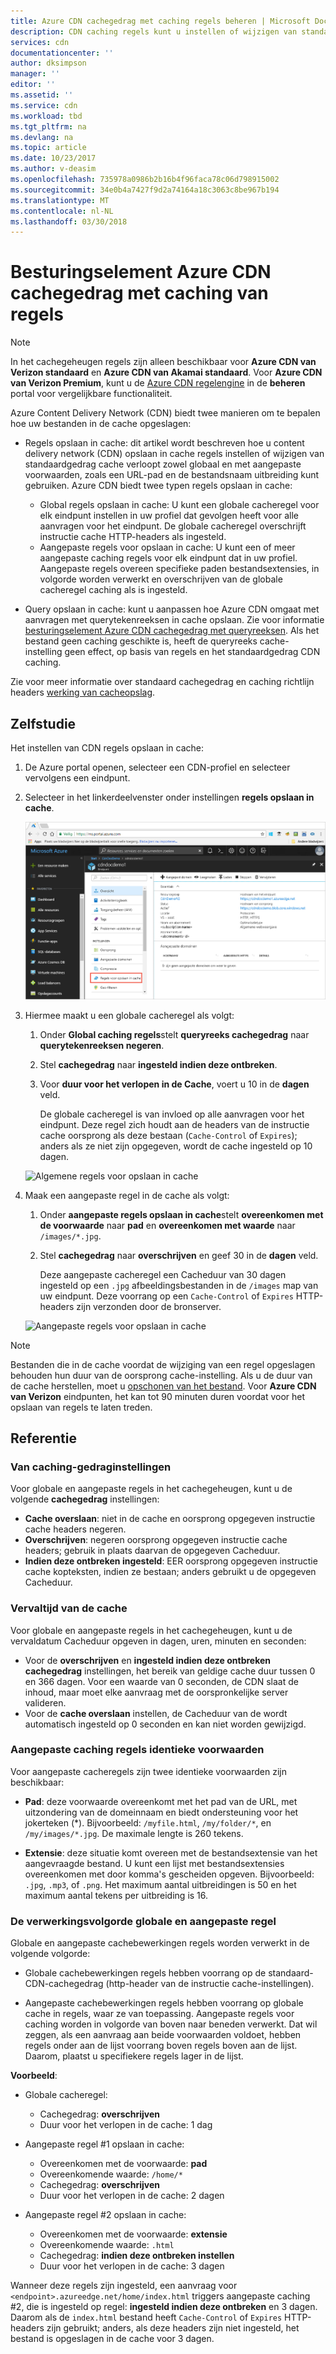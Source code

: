 ```yaml
---
title: Azure CDN cachegedrag met caching regels beheren | Microsoft Docs
description: CDN caching regels kunt u instellen of wijzigen van standaardgedrag cache verloopt zowel globaal en met voorwaarden, zoals een URL-pad en de bestandsnaam extensies.
services: cdn
documentationcenter: ''
author: dksimpson
manager: ''
editor: ''
ms.assetid: ''
ms.service: cdn
ms.workload: tbd
ms.tgt_pltfrm: na
ms.devlang: na
ms.topic: article
ms.date: 10/23/2017
ms.author: v-deasim
ms.openlocfilehash: 735978a0986b2b16b4f96faca78c06d798915002
ms.sourcegitcommit: 34e0b4a7427f9d2a74164a18c3063c8be967b194
ms.translationtype: MT
ms.contentlocale: nl-NL
ms.lasthandoff: 03/30/2018
---
```

# <a name="control-azure-cdn-caching-behavior-with-caching-rules"></a>Besturingselement Azure CDN cachegedrag met caching van regels

> [!NOTE] 
> In het cachegeheugen regels zijn alleen beschikbaar voor **Azure CDN van Verizon standaard** en **Azure CDN van Akamai standaard**. Voor **Azure CDN van Verizon Premium**, kunt u de [Azure CDN regelengine](cdn-rules-engine.md) in de **beheren** portal voor vergelijkbare functionaliteit.
 
Azure Content Delivery Network (CDN) biedt twee manieren om te bepalen hoe uw bestanden in de cache opgeslagen: 

- Regels opslaan in cache: dit artikel wordt beschreven hoe u content delivery network (CDN) opslaan in cache regels instellen of wijzigen van standaardgedrag cache verloopt zowel globaal en met aangepaste voorwaarden, zoals een URL-pad en de bestandsnaam uitbreiding kunt gebruiken. Azure CDN biedt twee typen regels opslaan in cache:
   - Global regels opslaan in cache: U kunt een globale cacheregel voor elk eindpunt instellen in uw profiel dat gevolgen heeft voor alle aanvragen voor het eindpunt. De globale cacheregel overschrijft instructie cache HTTP-headers als ingesteld.
   - Aangepaste regels voor opslaan in cache: U kunt een of meer aangepaste caching regels voor elk eindpunt dat in uw profiel. Aangepaste regels overeen specifieke paden bestandsextensies, in volgorde worden verwerkt en overschrijven van de globale cacheregel caching als is ingesteld. 

- Query opslaan in cache: kunt u aanpassen hoe Azure CDN omgaat met aanvragen met querytekenreeksen in cache opslaan. Zie voor informatie [besturingselement Azure CDN cachegedrag met queryreeksen](cdn-query-string.md). Als het bestand geen caching geschikte is, heeft de queryreeks cache-instelling geen effect, op basis van regels en het standaardgedrag CDN caching.

Zie voor meer informatie over standaard cachegedrag en caching richtlijn headers [werking van cacheopslag](cdn-how-caching-works.md).

## <a name="tutorial"></a>Zelfstudie

Het instellen van CDN regels opslaan in cache:

1. De Azure portal openen, selecteer een CDN-profiel en selecteer vervolgens een eindpunt.
2. Selecteer in het linkerdeelvenster onder instellingen **regels opslaan in cache**.

   ![Knop regels CDN opslaan in cache](./media/cdn-caching-rules/cdn-caching-rules-btn.png)

3. Hiermee maakt u een globale cacheregel als volgt:
   1. Onder **Global caching regels**stelt **queryreeks cachegedrag** naar **querytekenreeksen negeren**.
   2. Stel **cachegedrag** naar **ingesteld indien deze ontbreken**.
       
   3. Voor **duur voor het verlopen in de Cache**, voert u 10 in de **dagen** veld.

       De globale cacheregel is van invloed op alle aanvragen voor het eindpunt. Deze regel zich houdt aan de headers van de instructie cache oorsprong als deze bestaan (`Cache-Control` of `Expires`); anders als ze niet zijn opgegeven, wordt de cache ingesteld op 10 dagen. 

     ![Algemene regels voor opslaan in cache](./media/cdn-caching-rules/cdn-global-caching-rules.png)

4. Maak een aangepaste regel in de cache als volgt:
    1. Onder **aangepaste regels opslaan in cache**stelt **overeenkomen met de voorwaarde** naar **pad** en **overeenkomen met waarde** naar `/images/*.jpg`.
    2. Stel **cachegedrag** naar **overschrijven** en geef 30 in de **dagen** veld.
       
       Deze aangepaste cacheregel een Cacheduur van 30 dagen ingesteld op een `.jpg` afbeeldingsbestanden in de `/images` map van uw eindpunt. Deze voorrang op een `Cache-Control` of `Expires` HTTP-headers zijn verzonden door de bronserver.

    ![Aangepaste regels voor opslaan in cache](./media/cdn-caching-rules/cdn-custom-caching-rules.png)

    
> [!NOTE] 
> Bestanden die in de cache voordat de wijziging van een regel opgeslagen behouden hun duur van de oorsprong cache-instelling. Als u de duur van de cache herstellen, moet u [opschonen van het bestand](cdn-purge-endpoint.md). Voor **Azure CDN van Verizon** eindpunten, het kan tot 90 minuten duren voordat voor het opslaan van regels te laten treden.

## <a name="reference"></a>Referentie

### <a name="caching-behavior-settings"></a>Van caching-gedraginstellingen
Voor globale en aangepaste regels in het cachegeheugen, kunt u de volgende **cachegedrag** instellingen:

- **Cache overslaan**: niet in de cache en oorsprong opgegeven instructie cache headers negeren.
- **Overschrijven**: negeren oorsprong opgegeven instructie cache headers; gebruik in plaats daarvan de opgegeven Cacheduur.
- **Indien deze ontbreken ingesteld**: EER oorsprong opgegeven instructie cache kopteksten, indien ze bestaan; anders gebruikt u de opgegeven Cacheduur.

### <a name="cache-expiration-duration"></a>Vervaltijd van de cache
Voor globale en aangepaste regels in het cachegeheugen, kunt u de vervaldatum Cacheduur opgeven in dagen, uren, minuten en seconden:

- Voor de **overschrijven** en **ingesteld indien deze ontbreken** **cachegedrag** instellingen, het bereik van geldige cache duur tussen 0 en 366 dagen. Voor een waarde van 0 seconden, de CDN slaat de inhoud, maar moet elke aanvraag met de oorspronkelijke server valideren.
- Voor de **cache overslaan** instellen, de Cacheduur van de wordt automatisch ingesteld op 0 seconden en kan niet worden gewijzigd.

### <a name="custom-caching-rules-match-conditions"></a>Aangepaste caching regels identieke voorwaarden

Voor aangepaste cacheregels zijn twee identieke voorwaarden zijn beschikbaar:
 
- **Pad**: deze voorwaarde overeenkomt met het pad van de URL, met uitzondering van de domeinnaam en biedt ondersteuning voor het jokerteken (\*). Bijvoorbeeld: `/myfile.html`, `/my/folder/*`, en `/my/images/*.jpg`. De maximale lengte is 260 tekens.

- **Extensie**: deze situatie komt overeen met de bestandsextensie van het aangevraagde bestand. U kunt een lijst met bestandsextensies overeenkomen met door komma's gescheiden opgeven. Bijvoorbeeld: `.jpg`, `.mp3`, of `.png`. Het maximum aantal uitbreidingen is 50 en het maximum aantal tekens per uitbreiding is 16. 

### <a name="global-and-custom-rule-processing-order"></a>De verwerkingsvolgorde globale en aangepaste regel
Globale en aangepaste cachebewerkingen regels worden verwerkt in de volgende volgorde:

- Globale cachebewerkingen regels hebben voorrang op de standaard-CDN-cachegedrag (http-header van de instructie cache-instellingen). 

- Aangepaste cachebewerkingen regels hebben voorrang op globale cache in regels, waar ze van toepassing. Aangepaste regels voor caching worden in volgorde van boven naar beneden verwerkt. Dat wil zeggen, als een aanvraag aan beide voorwaarden voldoet, hebben regels onder aan de lijst voorrang boven regels boven aan de lijst. Daarom, plaatst u specifiekere regels lager in de lijst.

**Voorbeeld**:
- Globale cacheregel: 
   - Cachegedrag: **overschrijven**
   - Duur voor het verlopen in de cache: 1 dag

- Aangepaste regel #1 opslaan in cache:
   - Overeenkomen met de voorwaarde: **pad**
   - Overeenkomende waarde: `/home/*`
   - Cachegedrag: **overschrijven**
   - Duur voor het verlopen in de cache: 2 dagen

- Aangepaste regel #2 opslaan in cache:
   - Overeenkomen met de voorwaarde: **extensie**
   - Overeenkomende waarde: `.html`
   - Cachegedrag: **indien deze ontbreken instellen**
   - Duur voor het verlopen in de cache: 3 dagen

Wanneer deze regels zijn ingesteld, een aanvraag voor `<endpoint>.azureedge.net/home/index.html` triggers aangepaste caching #2, die is ingesteld op regel: **ingesteld indien deze ontbreken** en 3 dagen. Daarom als de `index.html` bestand heeft `Cache-Control` of `Expires` HTTP-headers zijn gebruikt; anders, als deze headers zijn niet ingesteld, het bestand is opgeslagen in de cache voor 3 dagen.

